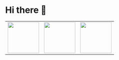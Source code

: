 # Hi there 👋

<table>
  <tbody>
    <tr>
      <td>
        <a href="https://www.credly.com/badges/5e4cbcc8-595c-4c05-8028-34c2a60ec632/public_url">
          <img src="https://images.credly.com/size/220x220/images/1d99a6ef-09ae-4b28-866e-f12ab60a487e/AWS-BigData-Specialty-2020.png" width="100" height="100">
        </a>
      </td>
      <td>
        <a href="https://www.credly.com/badges/897f2c99-6350-4f3e-913d-af0329e3ae48/public_url">
          <img src="https://images.credly.com/size/220x220/images/4bc21d8b-4afe-4fbd-9a90-a9de8bf7b240/AWS-SolArchitect-Associate-2020.png" width="100" height="100">
        </a>
      </td>
      <td>
        <a href="https://www.credly.com/badges/3ad2da53-48a8-4fc5-841a-4ad18be31873/public_url">
          <img src="https://images.credly.com/size/220x220/images/68468004-5a85-4f3b-bc58-590773979486/AWS-CloudPractitioner-2020.png" width="100" height="100">
        </a>
      </td>
    </tr>
  </tbody>
</table>
